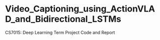 # Video_Captioning_using_ActionVLAD_and_Bidirectional_LSTMs
CS7015: Deep Learning Term Project Code and Report

